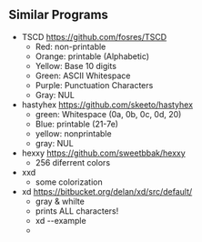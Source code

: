 
## Similar Programs

* TSCD https://github.com/fosres/TSCD
  * Red: non-printable
  * Orange: printable (Alphabetic)
  * Yellow: Base 10 digits
  * Green: ASCII Whitespace
  * Purple: Punctuation Characters
  * Gray: NUL
* hastyhex https://github.com/skeeto/hastyhex
  * green: Whitespace (0a, 0b, 0c, 0d, 20)
  * Blue: printable (21-7e)
  * yellow: nonprintable
  * gray: NUL
* hexxy https://github.com/sweetbbak/hexxy
  * 256 diferrent colors
* xxd 
  * some colorization
* xd https://bitbucket.org/delan/xd/src/default/
  * gray & whilte
  * prints ALL characters!
  * xd --example
  * 